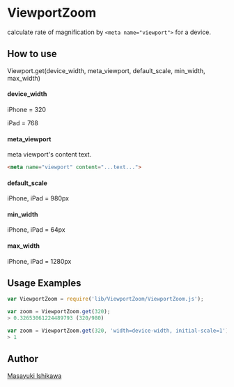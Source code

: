 # ViewportZoom

calculate rate of magnification by `<meta name="viewport">` for a device.

## How to use

Viewport.get(device_width, meta_viewport, default_scale, min_width, max_width)

#### device_width

iPhone = 320

iPad = 768

#### meta_viewport

meta viewport's content text.

```html
<meta name="viewport" content="...text...">
```

#### default_scale

iPhone, iPad = 980px

#### min_width

iPhone, iPad = 64px

#### max_width

iPhone, iPad = 1280px


## Usage Examples

```javascript
var ViewportZoom = require('lib/ViewportZoom/ViewportZoom.js');

var zoom = ViewportZoom.get(320);
> 0.32653061224489793 (320/980)

var zoom = ViewportZoom.get(320, 'width=device-width, initial-scale=1');
> 1
```

## Author

[Masayuki Ishikawa](https://github.com/ishikawam)
